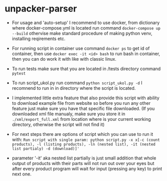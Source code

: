 # unpacker-parser

- For usage and 'auto-setup' I recommend to use docker, from dictionary where docker-compose.yml is located run command `docker-compose up --build`
othervise make standard procedure of making python venv, installing reqirements etc.

- For running script in container use command `docker ps` to get id of container, then use `docker exec -it <id> bash` to run bash in container, then you can do work it with like with classic linux.  

- To run tests make sure that you are located in /tests directory command `pytest`

- To run script_ukol.py run command `python script_ukol.py -d` I recomnend to run in in directory where the script is located. 

- I implemented little extra feature that also provide this script with ability to download example file from website so before you run any other feature just make sure you have that specific file downloaded. (If you downloaded xml file manualy, make sure you store it in `./xml/export_full.xml` from location where is your current working directory, otherwise the script will not find it)

- For next steps there are options of script which you can use to run it with: 
 `Run script with single param: python script.py -x x[-c (count products), -l (listing products), -ln (nested list), -it (nested list partialy) -d (download)]'`

 - parameter '-it' aka nested list partially is just small addition that whole output of products with their parts will not run out over your eyes but after every product program will wait for input (pressing any key) to print next one. 







